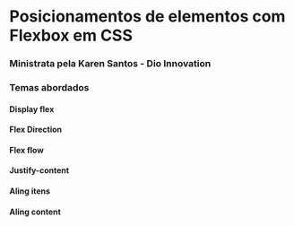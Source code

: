 <h1>Posicionamentos de elementos com Flexbox em CSS</h1>
<h3>Ministrata pela Karen Santos - Dio Innovation</h3>
<h3>Temas abordados</h3>
<h4>Display flex</h4>
<h4>Flex Direction</h4>
<h4>Flex flow</h4>
<h4>Justify-content</h4>
<h4>Aling itens</h4>
<h4>Aling content</h4>